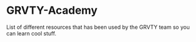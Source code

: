 # GRVTY-Academy
List of different resources that has been used by the GRVTY team so you can learn cool stuff. 

